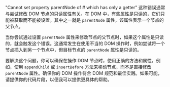 "Cannot set property parentNode of #<Node> which has only a getter" 这种错误通常与尝试修改 DOM 节点的只读属性有关。在 DOM 中，有些属性是只读的，它们只能被获取而不能被设置。其中之一就是 `parentNode` 属性，该属性表示一个节点的父节点。

当你尝试通过设置 `parentNode` 属性来修改节点的父节点时，如果这个属性是只读的，就会触发这个错误。这通常发生在使用不当的 DOM 操作时，例如尝试将一个节点插入到另一个节点中，但目标节点的 `parentNode` 属性是只读的。

要解决这个问题，你可以确保在操作 DOM 节点时，使用正确的方法和属性。例如，使用 `appendChild` 或 `insertBefore` 方法来移动节点，而不是直接修改 `parentNode` 属性。确保你的 DOM 操作符合 DOM 规范和最佳实践。如果可能，请提供你的代码片段，以便我可以提供更具体的帮助。
